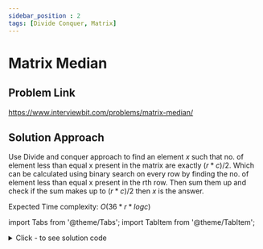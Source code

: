 ```yaml
---
sidebar_position : 2
tags: [Divide Conquer, Matrix]
---
```


# Matrix Median

## Problem Link
https://www.interviewbit.com/problems/matrix-median/

## Solution Approach
Use Divide and conquer approach to find an element $x$ such that no. of element less than equal x present in the matrix are exactly $(r*c)/2$.
Which can be calculated using binary search on every row by finding the no. of element less than equal x present in the rth row. Then sum them up and check if the sum makes up to $(r*c)/2$ then $x$ is the answer.

Expected Time complexity: $O(36*r*logc)$

import Tabs from '@theme/Tabs';
import TabItem from '@theme/TabItem';

<details><summary>Click - to see solution code</summary>

<Tabs>
<TabItem value="cpp" label="C++">

```cpp
int Solution::findMedian(vector<vector<int> > &A) {
    int min = INT_MAX, max = INT_MIN;
    int n = A.size();
    int m = A[0].size();
    for (int i = 0; i < n; i++) {
        min = min < A[i][0] ? min : A[i][0];
        max = max > A[i][m - 1] ? max : A[i][m - 1];
    }

    int desired = (m * n + 1) / 2;
    while (min < max) {
        int mid = min + (max - min) / 2;
        int p = 0;
        for (int i = 0; i < n; i++) {
            p += upper_bound(A[i].begin(), A[i].end(), mid) - A[i].begin();
        }
        if (p < desired) {
            min = mid + 1;
        } else
            max = mid;
    }
    return min;
}

```
</TabItem>
</Tabs>

</details>
